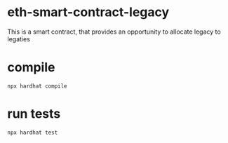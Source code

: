 # eth-smart-contract-legacy
This is a smart contract, that provides an opportunity to allocate legacy to legaties
# compile
```npx hardhat compile```
# run tests
```npx hardhat test```
